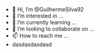 - 👋 Hi, I’m @GuilhermeSilva92
- 👀 I’m interested in ...
- 🌱 I’m currently learning ...
- 💞️ I’m looking to collaborate on ...
- 📫 How to reach me ...
- dasdasdasdasd


<div>
<img height="100px" url="https://github-readme-stats.vercel.app/api?username=guilhermeb-silva&show_icons=true&theme=dracula&include_all_commits=true" alt=""/>


</div>

<!---
GuilhermeSilva92/GuilhermeSilva92 is a ✨ special ✨ repository because its `README.md` (this file) appears on your GitHub profile.
You can click the Preview link to take a look at your changes.
--->
